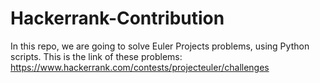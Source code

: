 # Hackerrank-Contribution
In this repo, we are going to solve Euler Projects problems, using Python scripts. This is the link of these problems:
https://www.hackerrank.com/contests/projecteuler/challenges
